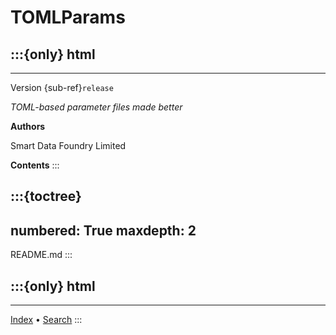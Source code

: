 # TOMLParams
:::{only} html
---
---
Version {sub-ref}`release`

*TOML-based parameter files made better*

**Authors**

Smart Data Foundry Limited

**Contents**
:::

:::{toctree}
---
numbered: True
maxdepth: 2
---
README.md
:::

:::{only} html
---
---
[Index](genindex) • [Search](search)
:::


